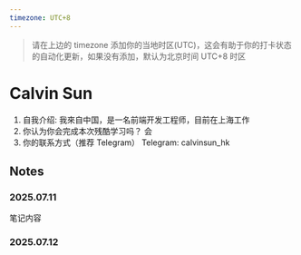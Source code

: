 ```yaml
---
timezone: UTC+8
---
```


> 请在上边的 timezone 添加你的当地时区(UTC)，这会有助于你的打卡状态的自动化更新，如果没有添加，默认为北京时间 UTC+8 时区


# Calvin Sun

1. 自我介绍: 我來自中国，是一名前端开发工程师，目前在上海工作
2. 你认为你会完成本次残酷学习吗？   会
3. 你的联系方式（推荐 Telegram）  Telegram: calvinsun_hk

## Notes

<!-- Content_START -->

### 2025.07.11

笔记内容

### 2025.07.12

<!-- Content_END -->
